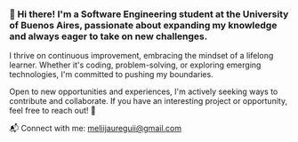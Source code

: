 ### 👋 Hi there! I'm a Software Engineering student at the University of Buenos Aires, passionate about expanding my knowledge and always eager to take on new challenges.

I thrive on continuous improvement, embracing the mindset of a lifelong learner. Whether it's coding, problem-solving, or exploring emerging technologies, I'm committed to pushing my boundaries.

Open to new opportunities and experiences, I'm actively seeking ways to contribute and collaborate. If you have an interesting project or opportunity, feel free to reach out! 🌟

📬 Connect with me: meliijaureguii@gmail.com

<!--
**melijauregui/melijauregui** is a ✨ _special_ ✨ repository because its `README.md` (this file) appears on your GitHub profile.

Here are some ideas to get you started:

- 🔭 I’m currently working on ...
- 🌱 I’m currently learning ...
- 👯 I’m looking to collaborate on ...
- 🤔 I’m looking for help with ...
- 💬 Ask me about ...
- 📫 How to reach me: ...
- 😄 Pronouns: ...
- ⚡ Fun fact: ...
-->
